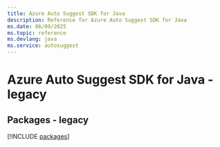 ```yaml
---
title: Azure Auto Suggest SDK for Java
description: Reference for Azure Auto Suggest SDK for Java
ms.date: 06/09/2025
ms.topic: reference
ms.devlang: java
ms.service: autosuggest
---
```

# Azure Auto Suggest SDK for Java - legacy
## Packages - legacy
[!INCLUDE [packages](auto-suggest-index.md)]